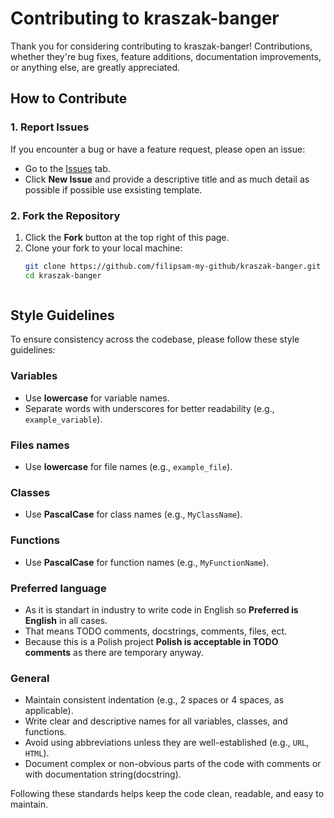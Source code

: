 # Contributing to kraszak-banger

Thank you for considering contributing to kraszak-banger! Contributions, whether they're bug fixes, feature additions, documentation improvements, or anything else, are greatly appreciated.

## How to Contribute

### 1. Report Issues
If you encounter a bug or have a feature request, please open an issue:
- Go to the [Issues](https://github.com/filipsam-my-github/kraszak-banger/issues) tab.
- Click **New Issue** and provide a descriptive title and as much detail as possible if possible use exsisting template.

### 2. Fork the Repository
1. Click the **Fork** button at the top right of this page.
2. Clone your fork to your local machine:
   ```bash
   git clone https://github.com/filipsam-my-github/kraszak-banger.git
   cd kraszak-banger



## Style Guidelines

To ensure consistency across the codebase, please follow these style guidelines:

### Variables
- Use **lowercase** for variable names.
- Separate words with underscores for better readability (e.g., `example_variable`).

### Files names
- Use **lowercase** for file names (e.g., `example_file`).

### Classes
- Use **PascalCase** for class names (e.g., `MyClassName`).

### Functions
- Use **PascalCase** for function names (e.g., `MyFunctionName`).

### Preferred language
- As it is standart in industry to write code in English so **Preferred is English** in all cases.
- That means TODO comments, docstrings, comments, files, ect.
- Because this is a Polish project **Polish is acceptable in TODO comments** as there are temporary anyway.


### General
- Maintain consistent indentation (e.g., 2 spaces or 4 spaces, as applicable).
- Write clear and descriptive names for all variables, classes, and functions.
- Avoid using abbreviations unless they are well-established (e.g., `URL`, `HTML`).
- Document complex or non-obvious parts of the code with comments or with documentation string(docstring).

Following these standards helps keep the code clean, readable, and easy to maintain.